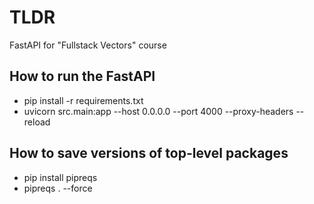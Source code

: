 # TLDR

FastAPI for "Fullstack Vectors" course

## How to run the FastAPI

- pip install -r requirements.txt
- uvicorn src.main:app --host 0.0.0.0 --port 4000 --proxy-headers --reload

## How to save versions of top-level packages

- pip install pipreqs
- pipreqs . --force
